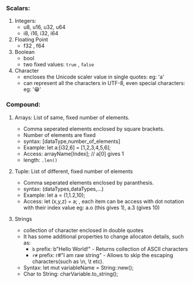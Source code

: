 ### Scalars:

1. Integers:
   - u8, u16, u32, u64
   - i8, i16, i32, i64
2. Floating Point
   - f32 , f64
3. Boolean
   - bool
   - two fixed values: `true` , `false`
4. Character
   - encloses the Unicode scaler value in single quotes: eg: 'a'
   - can represent all the characters in UTF-8, even special characters: eg: '😁'

### Compound:

1. Arrays: List of same, fixed number of elements.
   - Comma seperated elements enclosed by square brackets.
   - Number of elements are fixed
   - syntax: [dataType,number_of_elements]
   - Example: let a:[i32,6] = [1,2,3,4,5,6];
   - Access: arrayName[Index]; // a[0] gives 1
   - length: `.len()`

2. Tuple: List of different, fixed number of elements
   - Comma seperated elements enclosed by paranthesis.
   - syntax: (dataTypes,dataTypes,...)
   - Example: let a = (1,1.2,10);
   - Access: let (x,y,z) = a; , each item can be access with dot notation with their index value eg: a.o (this gives 1), a.3 (gives 10)

3. Strings
   - collection of character enclosed in double quotes
   - It has some additional properties to change allocaton details, such as:
      - `b` prefix: b"Hello World!" - Returns collection of ASCII characters
      - `r#` prefix: r#"I am raw string" - Allows to skip the escaping characters(such as \n, \t etc). 
   - Syntax: let mut variableName = String::new();
   - Char to String: charVariable.to_string();